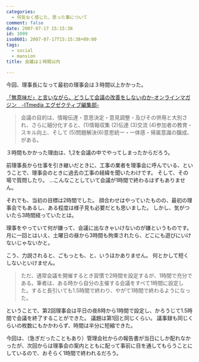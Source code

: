 ```yaml
---
categories:
  - 何気なく感じた、思った事について
comment: false
date: 2007-07-17 15:15:38
id: 1099
iso8601: 2007-07-17T15:15:38+09:00
tags:
  - social
  - mansion
title: 会議は１時間以内

---
```


今回、理事長になって最初の理事会は３時間以上かかった。

<a title="「無意味だ」と言いながら、どうして会議の改善をしないのか-オンラインマガジン　-ITmedia エグゼクティブ編集部-" href="http://mag.executive.itmedia.co.jp">「無意味だ」と言いながら、どうして会議の改善をしないのか-オンラインマガジン　-ITmedia エグゼクティブ編集部-</a>

<blockquote>会議の目的は、情報伝達・意思決定・意見調整・及びその併用と大別され、さらに細分化すると、(1)情報収集 (2)伝達 (3)交流 (4)参加者の教育・スキル向上、そして (5)問題解決(6)意思統一・一体感・帰属意識の醸成、がある。</blockquote>

３時間もかかった理由は、1,2を会議の中でやってしまったからだろう。

前理事長から仕事を引き継いだときに、工事の業者を理事会に呼んでいる、ということで、理事会のときに過去の工事の経緯を聞いたわけです。
そして、その場で質問したり。
…こんなことしていて会議が1時間で終わるはずもありません。

それでも、当初の目標は2時間でした。
顔合わせはやっていたものの、最初の理事会でもあるし、ある程度は様子見も必要だとも思いました。
しかし、気がついたら3時間経っていたとは。

理事をやっていて何が嫌って、会議に出なきゃいけないのが嫌というものです。
月に一回とはいえ、土曜日の昼から3時間も拘束されたら、どこにも遊びにいけないじゃないかと。

こう、力説されると、ごもっとも、と、いうほかありません。
何とかして短くしないといけません。

<blockquote>ただ、通常会議を開催するとき習慣で2時間を設定するが、1時間で充分である。筆者は、ある時から自分の主催する会議をすべて1時間に設定した。すると長引いても1.5時間で終わり、やがて1時間で終わるようになった。</blockquote>

ということで、第2回理事会は平日の夜8時から1時間で設定し、かろうじて1.5時間で会議を終了することができた。
議題は第1回と同じくらい。
議事録も同じくらいの枚数にもかかわらず、時間は半分に短縮できた。

今回は、（急ぎだったこともあり）管理会社からの報告書が当日にしか配れなかったが、次回からは理事会の案内とともに配って事前に目を通してもらうことにしているので、おそらく1時間で終われるだろう。

